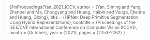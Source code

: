 > @InProceedings{Yan_2021_ICCV, author = {Yan, Siming and Yang, Zhenpei and Ma, Chongyang and Huang, Haibin and Vouga, Etienne and Huang, Qixing}, title = {HPNet: Deep Primitive Segmentation Using Hybrid Representations}, booktitle = {Proceedings of the IEEE/CVF International Conference on Computer Vision (ICCV)}, month = {October}, year = {2021}, pages = {2753-2762} }
